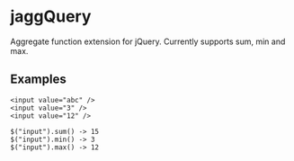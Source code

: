 jaggQuery
=========

Aggregate function extension for jQuery. Currently supports sum, min and max.



Examples
----------------------

    <input value="abc" />
    <input value="3" />
    <input value="12" />
    
    $("input").sum() -> 15
    $("input").min() -> 3
    $("input").max() -> 12


